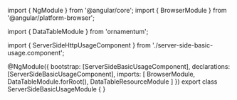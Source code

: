 import { NgModule } from '@angular/core';
import { BrowserModule } from '@angular/platform-browser';
  
import { DataTableModule } from 'ornamentum';
  
import { ServerSideHttpUsageComponent } from './server-side-basic-usage.component';

@NgModule({
 bootstrap: [ServerSideBasicUsageComponent],
 declarations: [ServerSideBasicUsageComponent],
 imports: [
    BrowserModule, 
    DataTableModule.forRoot(),
    DataTableResourceModule
  ]
})
export class ServerSideBasicUsageModule {
}
